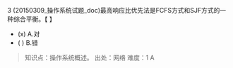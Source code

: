3
(20150309_操作系统试题_doc)最高响应比优先法是FCFS方式和SJF方式的一种综合平衡。【 】
- (x) A.对 
- ( ) B.错

> 知识点：操作系统概述。
> 出处：网络
> 难度：1
> A
